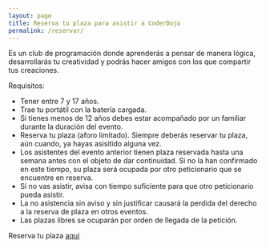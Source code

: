 ```yaml
---
layout: page
title: Reserva tu plaza para asistir a CoderDojo
permalink: /reservar/
---
```


  
  Es un club de programación donde aprenderás a pensar de manera lógica, desarrollarás tu creatividad y podrás hacer amigos con los que compartir tus creaciones.

Requisitos: 

  * Tener entre 7 y 17 años.
  * Trae tu portátil con la batería cargada.
  * Si tienes menos de 12 años debes estar acompañado por un familiar durante la duración del evento.
  * Reserva tu plaza (aforo limitado). Siempre deberás reservar tu plaza, aún cuando, ya hayas asisitido alguna vez.
  * Los asistentes del evento anterior tienen plaza reservada hasta una semana antes con el objeto de dar continuidad. Si no la han confirmado en este tiempo, su plaza será ocupada por otro peticionario que se encuentre en reserva.
  * Si no vas asistir, avisa con tiempo suficiente para que otro peticionario pueda asistir.
  * La no asistencia sin aviso y sin justificar causará la perdida del derecho a la reserva de plaza en otros eventos.
  * Las plazas libres se ocuparán por orden de llegada de la petición.



 Reserva tu plaza [aquí](https://zen.coderdojo.com/dojos/es/san-jose-de-la-rinconada/la-rinconada-sevilla)

 
